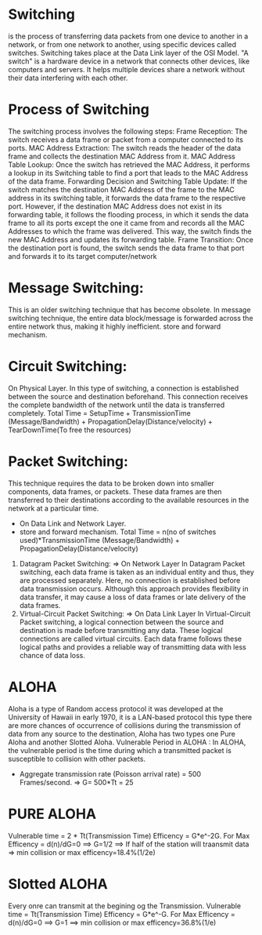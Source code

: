 # Switching 
is the process of transferring data packets from one device to another in a network, or from one network to another, using specific devices called switches.
Switching takes place at the Data Link layer of the OSI Model.
"A switch" is a hardware device in a network that connects other devices, like computers and servers. It helps multiple devices share a network without their data interfering with each other.
# Process of Switching
The switching process involves the following steps:
Frame Reception: The switch receives a data frame or packet from a computer connected to its ports.
MAC Address Extraction: The switch reads the header of the data frame and collects the destination MAC Address from it.
MAC Address Table Lookup: Once the switch has retrieved the MAC Address, it performs a lookup in its Switching table to find a port that leads to the MAC Address of the data frame.
Forwarding Decision and Switching Table Update: If the switch matches the destination MAC Address of the frame to the MAC address in its switching table, it forwards the data frame to the respective port. However, if the destination MAC Address does not exist in its forwarding table, it follows the flooding process, in which it sends the data frame to all its ports except the one it came from and records all the MAC Addresses to which the frame was delivered. This way, the switch finds the new MAC Address and updates its forwarding table.
Frame Transition: Once the destination port is found, the switch sends the data frame to that port and forwards it to its target computer/network

# Message Switching: 
This is an older switching technique that has become obsolete. In message switching technique, the entire data block/message is forwarded across the entire network thus, making it highly inefficient.
store and forward mechanism.

# Circuit Switching:
On Physical Layer.
In this type of switching, a connection is established between the source and destination beforehand. This connection receives the complete bandwidth of the network until the data is transferred completely.
Total Time = SetupTime + TransmissionTime (Message/Bandwidth) + PropagationDelay(Distance/velocity) + TearDownTime(To free the resources)
# Packet Switching: 
This technique requires the data to be broken down into smaller components, data frames, or packets. These data frames are then transferred to their destinations according to the available resources in the network at a particular time.
-  On Data Link and Network Layer.
-  store and forward mechanism.
Total Time = n(no of switches used)*TransmissionTime (Message/Bandwidth) + PropagationDelay(Distance/velocity)
1. Datagram Packet Switching: => On Network Layer
In Datagram Packet switching, each data frame is taken as an individual entity and thus, they are processed separately. Here, no connection is established before data transmission occurs. Although this approach provides flexibility in data transfer, it may cause a loss of data frames or late delivery of the data frames.
2. Virtual-Circuit Packet Switching: => On Data Link Layer
In Virtual-Circuit Packet switching, a logical connection between the source and destination is made before transmitting any data. These logical connections are called virtual circuits. Each data frame follows these logical paths and provides a reliable way of transmitting data with less chance of data loss.

# ALOHA
Aloha is a type of Random access protocol it was developed at the University of Hawaii in early 1970, it is a LAN-based protocol this type there are more chances of occurrence of collisions during the transmission of data from any source to the destination, Aloha has two types one Pure Aloha and another Slotted Aloha.
Vulnerable Period in ALOHA :
In ALOHA, the vulnerable period is the time during which a transmitted packet is susceptible to collision with other packets.
- Aggregate transmission rate (Poisson arrival rate) = 500 Frames/second.
=> G= 500*Tt = 25 
# PURE ALOHA
Vulnerable time = 2 * Tt(Transmission Time)
Efficency = G*e^-2G.
For Max Efficency = d(n)/dG=0 ==> G=1/2 ==> If half of the station will traansmit data => min collision or max efficency=18.4%(1/2e)

# Slotted ALOHA
Every onre can transmit at the begining og the Transmission.
Vulnerable time = Tt(Transmission Time)
Efficency = G*e^-G.
For Max Efficency = d(n)/dG=0 ==> G=1 ==> min collision or max efficency=36.8%(1/e)
